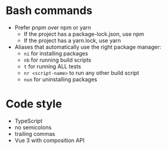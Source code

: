 # Bash commands

- Prefer pnpm over npm or yarn
  - If the project has a package-lock.json, use npm
  - If the project has a yarn.lock, use yarn
- Aliases that automatically use the right package manager:
  - `ni` for installing packages
  - `nb` for running build scripts
  - `t` for running ALL tests
  - `nr <script-name>` to run any other build script
  - `nun` for uninstalling packages

# Code style

- TypeScript
- no semicolons
- trailing commas
- Vue 3 with composition API
